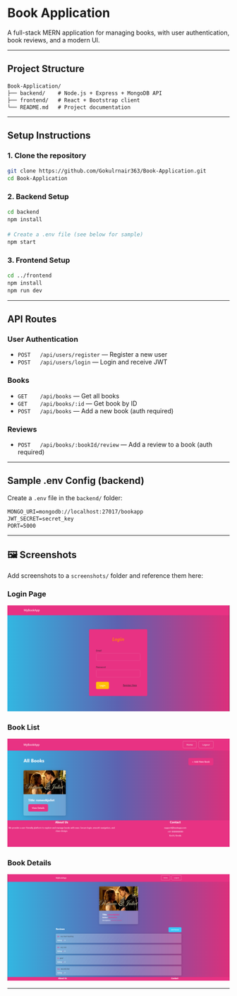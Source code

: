 # Book Application

A full-stack MERN application for managing books, with user authentication, book reviews, and a modern UI.

---

##  Project Structure

```
Book-Application/
├── backend/    # Node.js + Express + MongoDB API
├── frontend/   # React + Bootstrap client
└── README.md   # Project documentation
```

---

##  Setup Instructions

### 1. Clone the repository
```bash
git clone https://github.com/Gokulrnair363/Book-Application.git
cd Book-Application
```

### 2. Backend Setup
```bash
cd backend
npm install

# Create a .env file (see below for sample)
npm start
```

### 3. Frontend Setup
```bash
cd ../frontend
npm install
npm run dev
```

---

## API Routes

### User Authentication
- `POST   /api/users/register`  — Register a new user
- `POST   /api/users/login`     — Login and receive JWT

### Books
- `GET    /api/books`           — Get all books
- `GET    /api/books/:id`       — Get book by ID
- `POST   /api/books`           — Add a new book (auth required)

### Reviews
- `POST   /api/books/:bookId/review` — Add a review to a book (auth required)

---

## Sample .env Config (backend)

Create a `.env` file in the `backend/` folder:

```
MONGO_URI=mongodb://localhost:27017/bookapp
JWT_SECRET=secret_key
PORT=5000
```

---

## 🖼️ Screenshots

Add screenshots to a `screenshots/` folder and reference them here:

### Login Page
![Login](screenshots/login.png)

### Book List
![Book List](screenshots/booklist.png)

### Book Details
![Book Details](screenshots/bookdetails.png)

---


